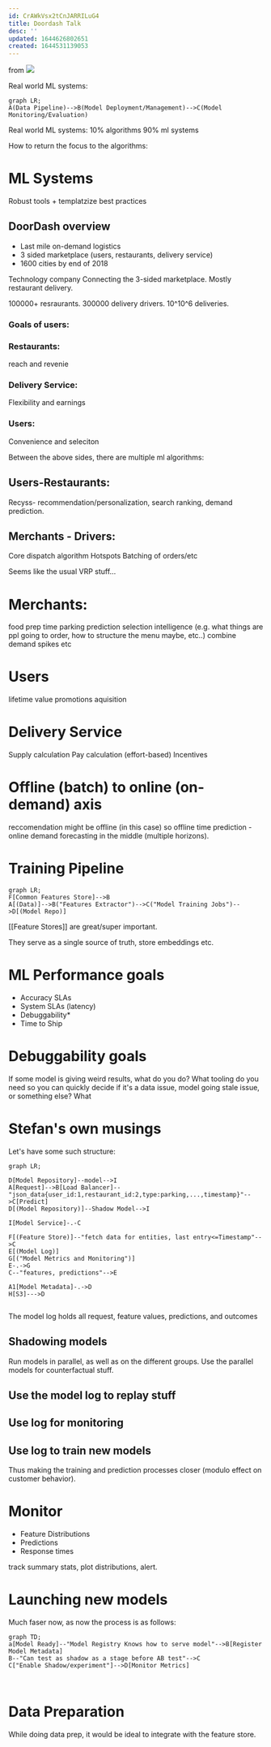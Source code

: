 ```yaml
---
id: CrAWkVsx2tCnJARRILuG4
title: Doordash Talk
desc: ''
updated: 1644626802651
created: 1644531139053
---
```


from ![](https://www.youtube.com/watch?v=sEZsIUBIhNk&list=PLmGsNPZGeM5D8fgr2scwe8wZih4SYB7Vt&ab_channel=InfoQ)

Real world ML systems:
```mermaid
graph LR;
A(Data Pipeline)-->B(Model Deployment/Management)-->C(Model Monitoring/Evaluation)
```
Real world ML systems:
10% algorithms
90% ml systems

How to return the focus to the algorithms:
# ML Systems
Robust tools + templatzize best practices

## DoorDash overview
* Last mile on-demand logistics
* 3 sided marketplace (users, restaurants, delivery service)
* 1600 cities by end of 2018

Technology company
Connecting the 3-sided marketplace.
Mostly restaurant delivery.

100000+ resraurants.
300000 delivery drivers.
10^10^6 deliveries.
### Goals of users:

### Restaurants:
reach and revenie

### Delivery Service:
Flexibility and earnings

### Users:
Convenience and seleciton

Between the above sides, there are multiple ml algorithms:

## Users-Restaurants:
Recyss- recommendation/personalization, search ranking, demand prediction.

## Merchants - Drivers:

Core dispatch algorithm
Hotspots
Batching of orders/etc

Seems like the usual VRP stuff...


# Merchants:

food prep time
parking prediction
selection intelligence (e.g. what things are ppl going to order, how to structure the menu maybe, etc..)
combine demand spikes etc


# Users
lifetime value
promotions
aquisition

# Delivery Service

Supply calculation 
Pay calculation (effort-based)
Incentives


# Offline (batch) to online (on-demand) axis

reccomendation might be offline (in this case) so offline
time prediction -online
demand forecasting in the middle (multiple horizons).


# Training Pipeline


```mermaid
graph LR;
F[Common Features Store]-->B
A[(Data)]-->B("Features Extractor")-->C("Model Training Jobs")-->D[(Model Repo)]

```

[[Feature Stores]] are great/super important.

They serve as a single source of truth, store embeddings etc.


# ML Performance goals

* Accuracy SLAs
* System SLAs  (latency)
* Debuggability*
* Time to Ship 

# Debuggability goals
 
 If some model is giving weird results, what do you do? What tooling do you need so you can quickly decide if it's a data issue, model going stale issue, or something else? What


 # Stefan's own musings

Let's have some such structure:

```mermaid
graph LR;

D[Model Repository]--model-->I
A[Request]-->B[Load Balancer]--"json_data{user_id:1,restaurant_id:2,type:parking,...,timestamp}"-->C[Predict]
D[(Model Repository)]--Shadow Model-->I

I[Model Service]-.-C

F[(Feature Store)]--"fetch data for entities, last entry<=Timestamp"-->C
E[(Model Log)]
G[("Model Metrics and Monitoring")]
E-.->G
C--"features, predictions"-->E

A1[Model Metadata]-.->D
H[S3]--->D


```

The model log holds all request, feature values, predictions, and outcomes

## Shadowing models

Run models in parallel, as well as on the different groups. Use the parallel models for counterfactual stuff.

## Use the model log to replay stuff


## Use log for monitoring

## Use log to train new models
Thus making the training and prediction processes closer (modulo effect on customer behavior).



# Monitor
* Feature Distributions
* Predictions
* Response times

track summary stats, plot distributions, alert.

# Launching new models

Much faser now, as now the process is as follows:
```mermaid
graph TD;
a[Model Ready]--"Model Registry Knows how to serve model"-->B[Register Model Metadata]
B--"Can test as shadow as a stage before AB test"-->C
C["Enable Shadow/experiment"]-->D[Monitor Metrics]



```


# Data Preparation

While doing data prep, it would be ideal to integrate with the feature store.


